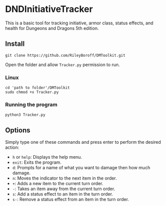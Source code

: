 # DNDInitiativeTracker

This is a basic tool for tracking initiative, armor class, status effects, and health for Dungeons and Dragons 5th edition.

## Install

```
git clone https://github.com/RileyBoroff/DMToolkit.git
```

Open the folder and allow `Tracker.py` permission to run.

### Linux

```
cd 'path to folder'/DMToolkit
sudo chmod +x Tracker.py
```

### Running the program

```
python3 Tracker.py
```

## Options

Simply type one of these commands and press enter to perform the desired action:

- `h` or `help`: Displays the help menu.
- `exit`: Exits the program.
- `d`: Prompts for a name of what you want to damage then how much damage.
- `n`: Moves the indicator to the next item in the order.
- `+`: Adds a new item to the current turn order.
- `-`: Takes an item away from the current turn order.
- `s`: Add a status effect to an item in the turn order.
- `s-`: Remove a status effect from an item in the turn order.
